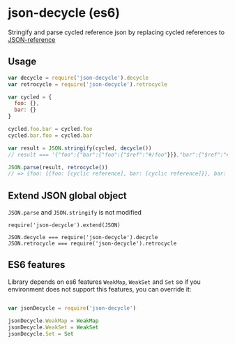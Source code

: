 json-decycle (es6)
============

Stringify and parse cycled reference json by replacing cycled references to [JSON-reference](http://json-spec.readthedocs.org/en/latest/reference.html)

Usage
-----

```javascript
var decycle = require('json-decycle').decycle
var retrocycle = require('json-decycle').retrocycle

var cycled = {
  foo: {},
  bar: {}
}

cycled.foo.bar = cycled.foo
cycled.bar.foo = cycled.bar

var result = JSON.stringify(cycled, decycle())
// result === '{"foo":{"bar":{"foo":{"$ref":"#/foo"}}},"bar":{"$ref":"#/foo/bar"}}'

JSON.parse(result, retrocycle())
// => {foo: {{foo: [cyclic reference], bar: [cyclic reference]}}, bar: {{foo: [cyclic reference], bar: [cyclic reference]}}}

```

Extend JSON global object
-------------------------

`JSON.parse` and `JSON.stringify` is not modified

```
require('json-decycle').extend(JSON)

JSON.decycle === require('json-decycle').decycle
JSON.retrocycle === require('json-decycle').retrocycle

```

ES6 features
------------

Library depends on es6 features `WeakMap`, `WeakSet` and `Set` so if you environment does not support this features, you can override it:

```javascript

var jsonDecycle = require('json-decycle')

jsonDecycle.WeakMap = WeakMap
jsonDecycle.WeakSet = WeakSet
jsonDecycle.Set = Set

```
